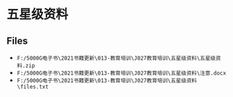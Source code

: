 # 五星级资料

## Files

- `F:/5000G电子书\2021书籍更新\013-教育培训\J027教育培训\五星级资料\五星级资料.zip`
- `F:/5000G电子书\2021书籍更新\013-教育培训\J027教育培训\五星级资料\注意.docx`
- `F:/5000G电子书\2021书籍更新\013-教育培训\J027教育培训\五星级资料\files.txt`
